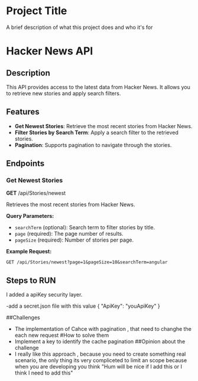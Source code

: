 
# Project Title

A brief description of what this project does and who it's for

# Hacker News API

## Description

This API provides access to the latest data from Hacker News. It allows you to retrieve new stories and apply search filters.

## Features

- **Get Newest Stories**: Retrieve the most recent stories from Hacker News.
- **Filter Stories by Search Term**: Apply a search filter to the retrieved stories.
- **Pagination**: Supports pagination to navigate through the stories.

## Endpoints

### Get Newest Stories

**GET** /api/Stories/newest

Retrieves the most recent stories from Hacker News.

**Query Parameters:**

- `searchTerm` (optional): Search term to filter stories by title.
- `page` (required): The page number of results.
- `pageSize` (required): Number of stories per page.

**Example Request:**

```http
GET /api/Stories/newest?page=1&pageSize=10&searchTerm=angular
```
## Steps to RUN 
I added a apiKey  security layer.


-add a secret.json file with this value 
{
  "ApiKey": "youApiKey"
}

##Challenges
  - The implementation of Cahce with pagination , that need to changhe the each new request
#How to solve them 
  - Implement a key to identify the cache pagination
##Opinion about the challenge
  -  I really like this approach , because you need to create something real scenario, the only thing  its very compliceted to limit an scope because when you are developing you think "Hum will be nice if I add this or I think I need to add this"

 

